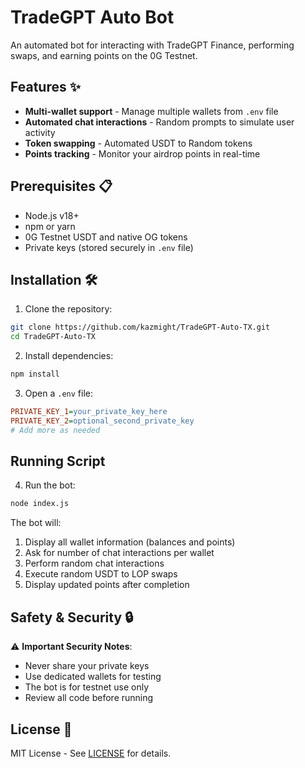 # TradeGPT Auto Bot

An automated bot for interacting with TradeGPT Finance, performing swaps, and earning points on the 0G Testnet.

## Features ✨

- **Multi-wallet support** - Manage multiple wallets from `.env` file
- **Automated chat interactions** - Random prompts to simulate user activity
- **Token swapping** - Automated USDT to Random tokens
- **Points tracking** - Monitor your airdrop points in real-time

## Prerequisites 📋

- Node.js v18+
- npm or yarn
- 0G Testnet USDT and native OG tokens
- Private keys (stored securely in `.env` file)

## Installation 🛠️

1. Clone the repository:
```bash
git clone https://github.com/kazmight/TradeGPT-Auto-TX.git
cd TradeGPT-Auto-TX
```

2. Install dependencies:
```bash
npm install
```

3. Open a `.env` file:
```ini
PRIVATE_KEY_1=your_private_key_here
PRIVATE_KEY_2=optional_second_private_key
# Add more as needed
```

## Running Script

4. Run the bot:
```bash
node index.js
```

The bot will:
1. Display all wallet information (balances and points)
2. Ask for number of chat interactions per wallet
3. Perform random chat interactions
4. Execute random USDT to LOP swaps
5. Display updated points after completion


## Safety & Security 🔒

⚠️ **Important Security Notes**:
- Never share your private keys
- Use dedicated wallets for testing
- The bot is for testnet use only
- Review all code before running

## License 📄

MIT License - See [LICENSE](LICENSE) for details.

